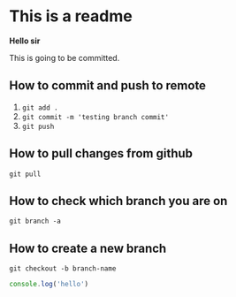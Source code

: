 # This is a readme

**Hello sir**

This is going to be committed. 


## How to commit and push to remote
1. `git add .`
2. `git commit -m 'testing branch commit'`
3. `git push`

## How to pull changes from github
`git pull`

## How to check which branch you are on
`git branch -a`

## How to create a new branch 
`git checkout -b branch-name`

```js
console.log('hello')
```